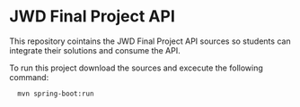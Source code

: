 # JWD Final Project API
This repository cointains the JWD Final Project API sources so students can integrate their solutions and consume the API.

To run this project download the sources and excecute the following command:

```shell
  mvn spring-boot:run
```
